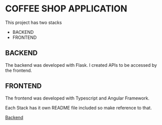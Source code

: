 # COFFEE SHOP APPLICATION
This project has two stacks
- BACKEND
- FRONTEND

## BACKEND
The backend was developed with Flask.
I created APIs to be accessed by the frontend.

## FRONTEND
The frontend was developed with Typescript and Angular Framework.

Each Stack has it own README file included so make reference to that.

[Backend](https://github.com/Emmanuel-Okyere/coffee_shop/tree/main/backend)
